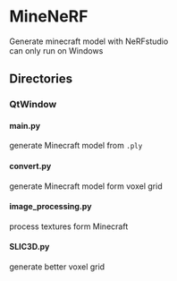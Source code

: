 # MineNeRF
Generate minecraft model with NeRFstudio\
can only run on Windows
## Directories
### QtWindow
#### main.py
generate Minecraft model from `.ply`
#### convert.py
generate Minecraft model form voxel grid
#### image_processing.py
process textures form Minecraft
#### SLIC3D.py
generate better voxel grid

